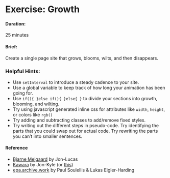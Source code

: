 # Exercise: Growth

#### Duration: 
25 minutes 

#### Brief: 
Create a single page site that grows, blooms, wilts, and then disappears. 

### Helpful Hints: 
- Use `setInterval` to introduce a steady cadence to your site.
- Use a global variable to keep track of how long your animation has been going for.
- Use `if(){ }else if(){ }else{ }` to divide your sections into growth, blooming, and wilting.
- Try using javascript generated inline css for attributes like `width`, `height`, or colors like `rgb()`
- Try adding and subtracting classes to add/remove fixed styles.
- Try writing out the different steps in pseudo-code. Try identifying the parts that you could swap out for actual code. Try rewriting the parts you can&rsquo;t into smaller sentences.


#### Reference
- [Bjarne Melgaard](http://bjarnemelgaard.com) by Jon-Lucas
- [Kawara](https://www.kawara.app/) by Jon-Kyle (or [this](https://a-line-moving-across-a-window-once-every-year.com/))
- [epa.archive.work](https://epa.archive.work/) by Paul Soulellis & Lukas Eigler-Harding

